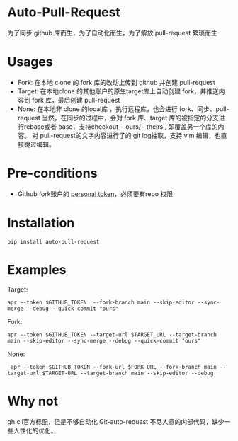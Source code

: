 # Auto-Pull-Request

为了同步 github 库而生，为了自动化而生，为了解放 pull-request 繁琐而生

# Usages

- Fork: 在本地 clone 的 fork 库的改动上传到 github 并创建 pull-request
- Target: 在本地clone 的其他账户的原生target库上自动创建 fork，并推送内容到 fork 库，最后创建 pull-request
- None: 在本地非 clone 的local库 ，执行远程库，也会进行 fork、同步、pull-request
当然，在同步的过程中，会对 fork 库、target 库的被指定的分支进行rebase或者 base，支持checkout --ours/--theirs , 即覆盖另一个库的内容。
对 pull-request的文字内容进行了的 git log抽取，支持 vim 编辑，也直接跳过编辑。
# Pre-conditions
- Github fork账户的 [personal token](https://github.com/settings/tokens)，必须要有repo 权限

# Installation

```
pip install auto-pull-request
```

# Examples

Target:
```shell
apr --token $GITHUB_TOKEN  --fork-branch main --skip-editor --sync-merge --debug --quick-commit "ours"
```

Fork: 

```
apr --token $GITHUB_TOKEN --target-url $TARGET_URL --target-branch main --skip-editor --sync-merge --debug --quick-commit "ours"
```

None:

```
 apr --token $GITHUB_TOKEN --fork-url $FORK_URL --fork-branch main --target-url $TARGET-URL --target-branch main --skip-editor --debug 
```

# Why not

gh cli官方标配，但是不够自动化
Git-auto-request 不尽人意的内部代码，缺少一些人性化的优化。

